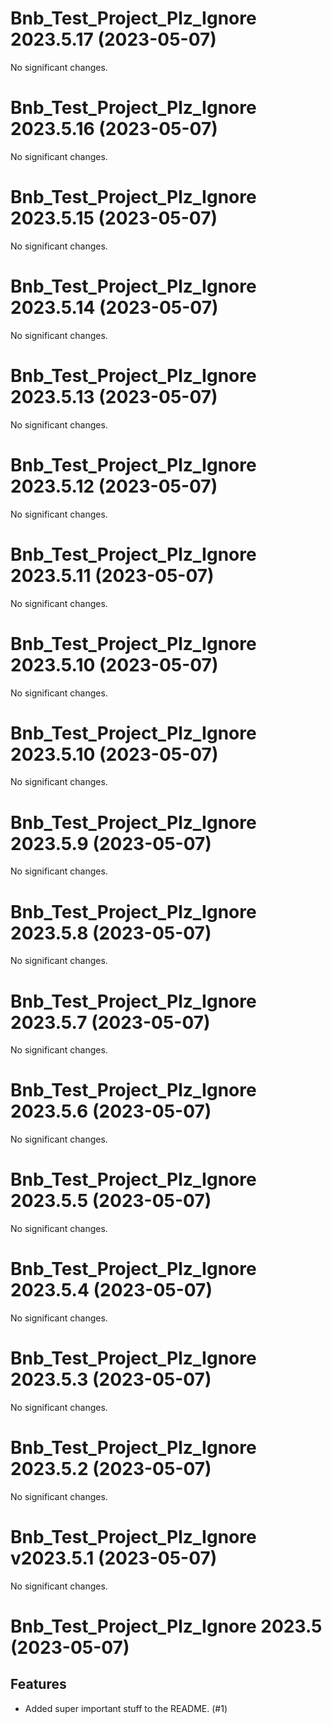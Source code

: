 Bnb_Test_Project_Plz_Ignore 2023.5.17 (2023-05-07)
==================================================

No significant changes.


Bnb_Test_Project_Plz_Ignore 2023.5.16 (2023-05-07)
==================================================

No significant changes.


Bnb_Test_Project_Plz_Ignore 2023.5.15 (2023-05-07)
==================================================

No significant changes.


Bnb_Test_Project_Plz_Ignore 2023.5.14 (2023-05-07)
==================================================

No significant changes.


Bnb_Test_Project_Plz_Ignore 2023.5.13 (2023-05-07)
==================================================

No significant changes.


Bnb_Test_Project_Plz_Ignore 2023.5.12 (2023-05-07)
==================================================

No significant changes.


Bnb_Test_Project_Plz_Ignore 2023.5.11 (2023-05-07)
==================================================

No significant changes.


Bnb_Test_Project_Plz_Ignore 2023.5.10 (2023-05-07)
==================================================

No significant changes.


Bnb_Test_Project_Plz_Ignore 2023.5.10 (2023-05-07)
==================================================

No significant changes.


Bnb_Test_Project_Plz_Ignore 2023.5.9 (2023-05-07)
=================================================

No significant changes.


Bnb_Test_Project_Plz_Ignore 2023.5.8 (2023-05-07)
=================================================

No significant changes.


Bnb_Test_Project_Plz_Ignore 2023.5.7 (2023-05-07)
=================================================

No significant changes.


Bnb_Test_Project_Plz_Ignore 2023.5.6 (2023-05-07)
=================================================

No significant changes.


Bnb_Test_Project_Plz_Ignore 2023.5.5 (2023-05-07)
=================================================

No significant changes.


Bnb_Test_Project_Plz_Ignore 2023.5.4 (2023-05-07)
=================================================

No significant changes.


Bnb_Test_Project_Plz_Ignore 2023.5.3 (2023-05-07)
=================================================

No significant changes.


Bnb_Test_Project_Plz_Ignore 2023.5.2 (2023-05-07)
=================================================

No significant changes.


Bnb_Test_Project_Plz_Ignore v2023.5.1 (2023-05-07)
==================================================

No significant changes.


Bnb_Test_Project_Plz_Ignore 2023.5 (2023-05-07)
===============================================

Features
--------

- Added super important stuff to the README. (#1)
